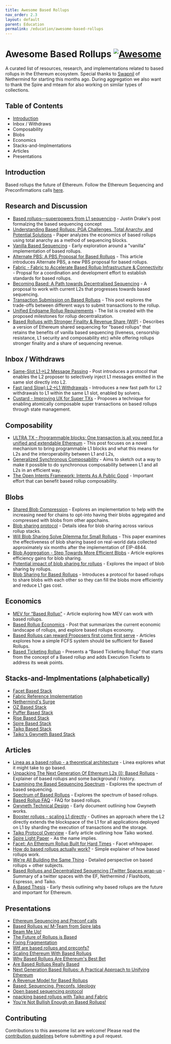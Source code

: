 ```yaml
---
title: Awesome Based Rollups
nav_order: 2.3
layout: default
parent: Education
permalink: /education/awesome-based-rollups
---
```

# Awesome Based Rollups [![Awesome](https://awesome.re/badge.svg)](https://awesome.re)

A curated list of resources, research, and implementations related to based rollups in the Ethereum ecosystem. Special thanks to [Swapnil](https://x.com/swp0x0) of Nethermind for starting this months ago. During aggregation we also want to thank the Spire and mteam for also working on similar types of collections. 

## Table of Contents
- [Introduction](#introduction)
- Inbox / Withdraws
- Composability
- Blobs
- Economics
- Stacks-and-Implmentations
- Articles
- Presentations

## Introduction
Based rollups the future of Ethereum. Follow the Ethereum Sequencing and Preconfirmations calls [here](https://www.youtube.com/watch?v=jrm4ZUoj9xY&list=PLJqWcTqh_zKHDFarAcF29QfdMlUpReZrR).

## Research and Discussion
- [Based rollups—superpowers from L1 sequencing](https://ethresear.ch/t/based-rollups-superpowers-from-l1-sequencing/15016) - Justin Drake's post formalzing the based sequencing concept
- [Understanding Based Rollups: PGA Challenges, Total Anarchy, and Potential Solutions](https://ethresear.ch/t/understanding-based-rollups-pga-challenges-total-anarchy-and-potential-solutions/21320) - Paper analyzes the economics of based rollups using total anarchy as a method of sequencing blocks.
- [Vanilla Based Sequencing](https://ethresear.ch/t/vanilla-based-sequencing/19379) - Early exploration around a "vanilla" implementation of based rollups.
- [Alternate PBS: A PBS Proposal for Based Rollups](https://collective.flashbots.net/t/alternate-pbs-a-pbs-proposal-for-based-rollups/2672) - This article introduces Alternate PBS, a new PBS proposal for based rollups.
- [Fabric - Fabric to Accelerate Based Rollup Infrastructure & Connectivity](https://ethresear.ch/t/fabric-fabric-to-accelerate-based-rollup-infrastructure-connectivity/21640) - Propsal for a coordination and development effort to establish standards for based rollups.
- [Becoming Based: A Path towards Decentralised Sequencing](https://ethresear.ch/t/becoming-based-a-path-towards-decentralised-sequencing/21733) - A proposal to work with current L2s that progresses towards based sequencing.
- [Transaction Submission on Based Rollups](https://ethresear.ch/t/transaction-submission-on-based-rollups/18631) - This post explores the trade-offs between different ways to submit transactions to the rollup.
- [Unified Endgame Rollup Requirements](https://ethresear.ch/t/unified-endgame-rollup-requirements/18733) - The list is created with the proposed milestones for rollup decentralization.
- [Based Rollups with Stronger Finality & Revenue Share (WIP)](https://hackmd.io/2HHg2t-gSbyJX3M170Nigw) - Describes a version of Ethereum shared sequencing for "based rollups" that retains the benefits of vanilla based sequencing (liveness, censorship resistance, L1 security and composability etc) while offering rollups stronger finality and a share of sequencing revenue.

## Inbox / Withdraws
- [Same-Slot L1→L2 Message Passing](https://ethresear.ch/t/same-slot-l1-l2-message-passing/21186) - Post introduces a protocol that enables the L2 proposer to selectively inject L1 messages emitted in the same slot directly into L2.
- [Fast (and Slow) L2→L1 Withdrawals](https://ethresear.ch/t/fast-and-slow-l2-l1-withdrawals/21161) - Introduces a new fast path for L2 withdrawals to L1 within the same L1 slot, enabled by solvers.
- [Custard - Improving UX for Super TXs](https://ethresear.ch/t/custard-improving-ux-for-super-txs/21273) - Proposes a technique for enabling atomically composable super transactions on based rollups through state management.

## Composability
- [ULTRA TX - Programmable blocks: One transaction is all you need for a unified and extendable Ethereum](https://ethresear.ch/t/ultra-tx-programmable-blocks-one-transaction-is-all-you-need-for-a-unified-and-extendable-ethereum/21673) - This post focuses on a novel mechanism to bring programmable L1 blocks and what this means for L2s and the interoperability between L1 and L2s,
- [Generalized Synchronous Composability](https://capricious-firefly-0c5.notion.site/Generalized-Synchronous-Composability-132d07a3da30809aa801e26077a49b60) - Aims to sketch out a way to make it possible to do synchronous composability between L1 and all L2s in an efficient way.
- [The Open Intents Framework: Intents As A Public Good](https://www.openintents.xyz) - Important effort that can benefit based rollup composability. 

## Blobs
- [Shared Blob Compression](https://paragraph.xyz/@spire/shared-blob-compression) - Explores an implementation to help with the increasing need for chains to opt-into having their blobs aggregated and compressed with blobs from other appchains.
- [Blob sharing protocol](https://hackmd.io/@dapplion/blob_sharing) - Details idea for blob sharing across various rollup stacks.
- [Will Blob Sharing Solve Dilemma for Small Rollups](https://arxiv.org/abs/2410.04111) - This paper examines the effectiveness of blob sharing based on real-world data collected approximately six months after the implementation of EIP-4844.
- [Blob Aggregation - Step Towards More Efficient Blobs](https://ethresear.ch/t/blob-aggregation-step-towards-more-efficient-blobs/21624) - Article explores efficiency gains for blob sharing.
- [Potential impact of blob sharing for rollups](https://ethresear.ch/t/potential-impact-of-blob-sharing-for-rollups/20619) - Explores the impact of blob sharing by rollups.
- [Blob Sharing for Based Rollups](https://hackmd.io/@linoscope/blob-sharing-for-based-rollups) - Introduces a protocol for based rollups to share blobs with each other so they can fill the blobs more efficiently and reduce L1 gas cost.

## Economics
- [MEV for “Based Rollup”](https://ethresear.ch/t/mev-for-based-rollup/15636) - Article exploring how MEV can work with based rollups.
- [Based Rollup Economics](https://taiko.mirror.xyz/PhlvGdIaY3-ZQ1DqI9uM5LxrWGWLAzLI84rkxhvPKmM) - Post that summarizes the current economic landscape of rollups, and explore based rollups economy.
- [Based Rollups can reward Proposers first come first serve](https://ethresear.ch/t/based-rollups-can-reward-proposers-first-come-first-serve/18317) - Articles explores how a simple FCFS system should be sufficient for Based Rollups.
- [Based Ticketing Rollup](https://hackmd.io/LRQPSItESPuMhUSwrB71rQ) - Presents a “Based Ticketing Rollup” that starts from the concept of a Based rollup and adds Execution Tickets to address its weak points.

## Stacks-and-Implmentations (alphabetically)
- [Facet Based Stack](https://github.com/0xFacet)
- [Fabric Reference Implementation](https://github.com/eth-fabric)
- [Nethermind's Surge](https://github.com/NethermindEth/surge-taiko-mono)
- [OZ Based Stack](https://github.com/OpenZeppelin/minimal-rollup) 
- [Puffer Based Stack](https://github.com/PufferFinance/unifi-mono )
- [Rise Based Stack](https://github.com/risechain)
- [Spire Based Stack](https://github.com/spire-labs/based-stack)
- [Taiko Based Stack](https://github.com/taikoxyz/taiko-mono)
- [Taiko's Gwyneth Based Stack](https://github.com/taikoxyz/gwyneth) 

## Articles
- [Linea as a based rollup - a theoretical architecture](https://community.linea.build/t/linea-as-a-based-rollup-a-theoretical-architecture/9882) - Linea explores what it might take to go based.
- [Unpacking The Next Generation Of Ethereum L2s (I): Based Rollups](https://x.com/2077Research/status/1879976056750502327) - Explainer of based rollups and some background / history.
- [Examining the Based Sequencing Spectrum](https://research.chainbound.io/examining-the-based-sequencing-spectrum) - Explores the spectrum of based sequencing.
- [Spectrum of Based Rollups](https://taiko.mirror.xyz/a2cfOjLTY0T9RwxKczP6xs0q1piQR0i9c9JuhH5iY4U) - Explores the spectrum of based rollups.
- [Based Rollup FAQ](https://taiko.mirror.xyz/7dfMydX1FqEx9_sOvhRt3V8hJksKSIWjzhCVu7FyMZU) - FAQ for based rollups.
- [Gwyneth Technical Design](https://capricious-firefly-0c5.notion.site/Gwyneth-Technical-Design-86a8d1a151954f559f8124301bed1d46) - Early document outlining how Gwyneth works.
- [Booster rollups - scaling L1 directly](https://ethresear.ch/t/booster-rollups-scaling-l1-directly/17125) - Outlines an approach where the L2 directly extends the blockspace of the L1 for all applications deployed on L1 by sharding the execution of transactions and the storage.
- [Taiko Protocol Overview](https://taiko.mirror.xyz/y_47kIOL5kavvBmG0zVujD2TRztMZt-xgM5d4oqp4_Y) - Early article outlining how Taiko worked.
- [Spire Light Paper](https://github.com/spire-labs/litepaper) - As the name implies.
- [Facet: An Ethereum Rollup Built for Hard Times](https://facet.org/whitepaper) - Facet whitepaper.
- [How do based rollups actually work?](https://x.com/Spire_Labs/status/1869724672784572776) - Simple explainer of how based rollups work.
- [We're All Building the Same Thing](https://dba.xyz/were-all-building-the-same-thing/) - Detailed perspective on based rollups + other subjects.
- [Based Rollups and Decentralized Sequencing (Twitter Spaces wrap-up](https://community.taiko.xyz/t/based-rollups-and-decentralized-sequencing-twitter-spaces-wrap-up/1220) - Summary of a twitter spaces with the EF, Nethermind / Flashbots, Espresso, and Taiko.
- [A Based Thesis](https://hackmd.io/@sacha/based-rollup-thesis) - Early thesis outlining why based rollups are the future and important for Ethereum. 

## Presentations
- [Ethereum Sequencing and Preconf calls](https://www.youtube.com/playlist?list=PLJqWcTqh_zKHDFarAcF29QfdMlUpReZrR)
- [Based Rollups w/ M-Team from Spire labs](https://www.youtube.com/watch?v=ZiG24GlsdDk)
- [Beam Me Up!](https://www.youtube.com/watch?v=3ve8H54VFb8)
- [The Future of Rollups is Based](https://x.com/BanklessHQ/status/1859237063008174248)
- [Fixing Fragmentation](https://www.youtube.com/watch?v=MnsjUZo7RRI)
- [Wtf are based rollups and preconfs?](https://www.youtube.com/watch?v=WiKPlNGrUzU)
- [Scaling Ethereum With Based Rollups](https://www.youtube.com/watch?v=uI2KSEXhtZc)
- [Why Based Rollups Are Ethereum's Best Bet](https://www.youtube.com/watch?v=UfoG4cRk9Z0)
- [Are Based Rollups Really Based](https://podcasts.apple.com/us/podcast/are-based-rollups-really-based/id1523220564?i=1000671822720&l=pt-BR)
- [Next Generation Based Rollups: A Practical Approach to Unifying Ethereum](https://www.youtube.com/watch?v=Ier_f5V4_ow)
- [A Revenue Model for Based Rollups](https://www.youtube.com/watch?v=JFCfnhFL9Mc&t=1s)
- [Based: Sequencing, Preconfs, Ideology](https://www.youtube.com/watch?v=0_51Pqt39Rs)
- [Open based sequencing protocol](https://www.youtube.com/watch?v=2IiScdmXO6Q&list=PLCjVy6JjB1u7dL6cGJgs3RZH4rDgJdGW9&index=19)
- [npacking based rollups with Taiko and Fabric](https://www.youtube.com/watch?v=G4D7yavSgg0)
- [You’re Not Bullish Enough on Based Rollups!](https://www.youtube.com/watch?v=_iee7LkcUeQ)

## Contributing
Contributions to this awesome list are welcome! Please read the [contribution guidelines](CONTRIBUTING.md) before submitting a pull request.
